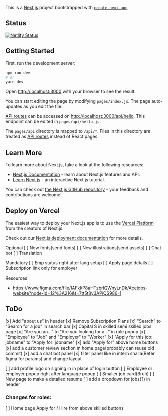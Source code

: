 This is a [Next.js](https://nextjs.org/) project bootstrapped with [`create-next-app`](https://github.com/vercel/next.js/tree/canary/packages/create-next-app).

## Status

[![Netlify Status](https://api.netlify.com/api/v1/badges/4c8d7d96-0bc7-4d14-855f-c38ef3672d1b/deploy-status)](https://app.netlify.com/sites/acejobs/deploys)

## Getting Started

First, run the development server:

```bash
npm run dev
# or
yarn dev
```

Open [http://localhost:3000](http://localhost:3000) with your browser to see the result.

You can start editing the page by modifying `pages/index.js`. The page auto-updates as you edit the file.

[API routes](https://nextjs.org/docs/api-routes/introduction) can be accessed on [http://localhost:3000/api/hello](http://localhost:3000/api/hello). This endpoint can be edited in `pages/api/hello.js`.

The `pages/api` directory is mapped to `/api/*`. Files in this directory are treated as [API routes](https://nextjs.org/docs/api-routes/introduction) instead of React pages.

## Learn More

To learn more about Next.js, take a look at the following resources:

- [Next.js Documentation](https://nextjs.org/docs) - learn about Next.js features and API.
- [Learn Next.js](https://nextjs.org/learn) - an interactive Next.js tutorial.

You can check out [the Next.js GitHub repository](https://github.com/vercel/next.js/) - your feedback and contributions are welcome!

## Deploy on Vercel

The easiest way to deploy your Next.js app is to use the [Vercel Platform](https://vercel.com/new?utm_medium=default-template&filter=next.js&utm_source=create-next-app&utm_campaign=create-next-app-readme) from the creators of Next.js.

Check out our [Next.js deployment documentation](https://nextjs.org/docs/deployment) for more details.

Optional
[ ] New fonts(send fonts)
[ ] New illustrations(send assets)
[ ] Chat bot
[ ] Translation

Mandatory
[ ] Emp status right after lang setup
[ ] Apply page details
[ ] Subscription link only for employer

Resources

- https://www.figma.com/file/IAFkkP8aHTzbrlQWnyLnDk/Acejobs-website?node-id=12%3A216&t=7tt5t8y3APiQS986-1

## ToDo

[x] Add "about us" in header
[x] Remove Subscription Plans
[x] "Search" to "Search for a job" in search bar
[x] Capital S in skilled semi skilled jobs page
[x] "Are you an..." to "Are you looking for a..." in role popup
[x] "Employee" to "Job" and "Employer" to "Worker"
[x] "Apply for this job: jobname" to "Apply for: jobname"
[x] add "Apply for" above home buttons
[x] add a customer review section in home page(probably can reuse old commit)
[x] add a chat bot panel
[x] filter panel like in intern shalla(Refer figma for params) and change layout

[ ] add profile logo on signing in in place of login button
[ ] Employee or employer popup right after language popup
[ ] Smaller job card(Bruh)
[ ] New page to make a detailed resume
[ ] add a dropdown for jobs(?) in header

### Changes for roles:
[ ] Home page Apply for / Hire from above skilled buttons
